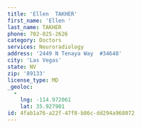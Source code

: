 ```yaml
---
title: 'Ellen  TAKHER'
first_name: 'Ellen '
last_name: TAKHER
phone: 702-825-2626
category: Doctors
services: Neuroradiology
address: '2449 N Tenaya Way  #34648'
city: 'Las Vegas'
state: NV
zip: '89133'
license_type: MD
_geoloc:
  -
    lng: -114.972061
    lat: 35.927901
id: 4fab1a76-a22f-47f8-b86c-dd294a968072
---
```

